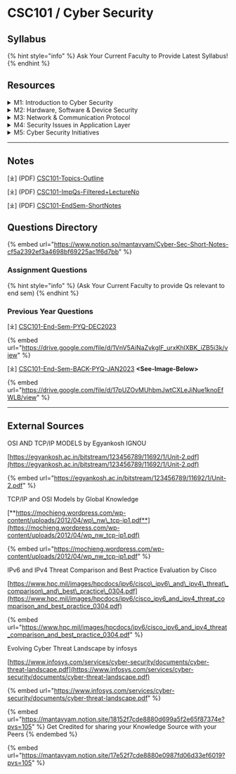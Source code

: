 # CSC101 / Cyber Security

## Syllabus

{% hint style="info" %}
Ask Your Current Faculty to Provide Latest Syllabus!
{% endhint %}

## Resources

<details>

<summary>M1: Introduction to Cyber Security</summary>

\[⤓][ ](https://1drv.ms/f/c/f97b501b2e8e5310/EiXHr7HK7RlFoSgpTIK7zjoBM5T8eNF94CWNG4ywq9lCDQ)[L1-Fundamentals-CIA](https://view.officeapps.live.com/op/view.aspx?src=https%3A%2F%2Ffile.notion.so%2Ff%2Ff%2Fa55e0ddd-0663-44e4-aa54-2e6bc5b00199%2Ffaea1db1-337c-47ac-9630-32ad59774589%2FLecture-1.pptx%3Ftable%3Dblock%26id%3D151611d1-ad94-416f-ac6c-f674f259422d%26spaceId%3Da55e0ddd-0663-44e4-aa54-2e6bc5b00199%26expirationTimestamp%3D1737043200000%26signature%3DKqyCPPkEqrYjR94-d4fgTri8plPCqAx28erHkVxCdDU%26downloadName%3DLecture-1.pptx\&wdOrigin=BROWSELINK)

\[⤓][ ](https://1drv.ms/f/c/f97b501b2e8e5310/EiXHr7HK7RlFoSgpTIK7zjoBM5T8eNF94CWNG4ywq9lCDQ)[L2-Security-History](https://view.officeapps.live.com/op/view.aspx?src=https%3A%2F%2Ffile.notion.so%2Ff%2Ff%2Fa55e0ddd-0663-44e4-aa54-2e6bc5b00199%2Fce6753f1-8963-40bf-9660-8b716a9f3b54%2FLecture-2.pptx%3Ftable%3Dblock%26id%3D5722124c-eb29-4017-92e5-99299a996698%26spaceId%3Da55e0ddd-0663-44e4-aa54-2e6bc5b00199%26expirationTimestamp%3D1737043200000%26signature%3DxsPVwJhSKT_qtA1liwJrYBJGOoHxb1xFTO4_odQQISI%26downloadName%3DLecture-2.pptx\&wdOrigin=BROWSELINK)

\[⤓][ ](https://1drv.ms/f/c/f97b501b2e8e5310/EiXHr7HK7RlFoSgpTIK7zjoBM5T8eNF94CWNG4ywq9lCDQ)[L3-Policy-Need](https://file.notion.so/f/f/a55e0ddd-0663-44e4-aa54-2e6bc5b00199/4ff5a74d-bfb4-49f1-a375-ce031fba93ab/Lecture-3_\(Security_Policy\).pdf?table=block\&id=6f9d8d38-e5bd-4b51-9eee-a7948fd38724\&spaceId=a55e0ddd-0663-44e4-aa54-2e6bc5b00199\&expirationTimestamp=1737043200000\&signature=LTD0s0pWoBOlgAaVeBsvKlMyAahU03-SpwCyp0oIqdc\&downloadName=Lecture-3+%28Security+Policy%29.pdf)

\[⤓][ ](https://1drv.ms/f/c/f97b501b2e8e5310/EiXHr7HK7RlFoSgpTIK7zjoBM5T8eNF94CWNG4ywq9lCDQ)[L4-Browser-Security](https://app.gitbook.com/o/NkGE0lRg45bL5oWcCqAZ/s/wyr7XkhiJoMd59jgwesC/)

\[⤓][ ](https://1drv.ms/f/c/f97b501b2e8e5310/EiXHr7HK7RlFoSgpTIK7zjoBM5T8eNF94CWNG4ywq9lCDQ)[L5-Email-Security](https://view.officeapps.live.com/op/view.aspx?src=https%3A%2F%2Ffile.notion.so%2Ff%2Ff%2Fa55e0ddd-0663-44e4-aa54-2e6bc5b00199%2Fbc21f8a5-96f4-4b95-8e86-c207e2298cd4%2FLecture-5.pptx%3Ftable%3Dblock%26id%3D66aaa32a-48dc-4765-a8b3-4712ff276a7f%26spaceId%3Da55e0ddd-0663-44e4-aa54-2e6bc5b00199%26expirationTimestamp%3D1737043200000%26signature%3DInohIWi_rWOn3pVKkzKL-SJiqca_Hiz24UhjuufSd0o%26downloadName%3DLecture-5.pptx\&wdOrigin=BROWSELINK)

</details>

<details>

<summary>M2: Hardware, Software &#x26; Device Security</summary>

\[⤓][ ](https://1drv.ms/f/c/f97b501b2e8e5310/EiXHr7HK7RlFoSgpTIK7zjoBM5T8eNF94CWNG4ywq9lCDQ)[L6-Pswd-Auth](https://view.officeapps.live.com/op/view.aspx?src=https%3A%2F%2Ffile.notion.so%2Ff%2Ff%2Fa55e0ddd-0663-44e4-aa54-2e6bc5b00199%2F1f4ac776-c0ad-4916-a07d-48c1db041994%2FLecture-6.pptx%3Ftable%3Dblock%26id%3D877965c9-ec97-4c14-995e-4d3d9d463afa%26spaceId%3Da55e0ddd-0663-44e4-aa54-2e6bc5b00199%26expirationTimestamp%3D1737043200000%26signature%3D1ib2LWJ0twIphIgNWNtKzg-4wZcprgagpqyJfQleifQ%26downloadName%3DLecture-6.pptx\&wdOrigin=BROWSELINK)

\[⤓][ ](https://1drv.ms/f/c/f97b501b2e8e5310/EiXHr7HK7RlFoSgpTIK7zjoBM5T8eNF94CWNG4ywq9lCDQ)[WindowsOS-Security](https://view.officeapps.live.com/op/view.aspx?src=https%3A%2F%2Ffile.notion.so%2Ff%2Ff%2Fa55e0ddd-0663-44e4-aa54-2e6bc5b00199%2F16737f01-521c-40ec-941b-d16e9866a93f%2FWindows_Security.pptx%3Ftable%3Dblock%26id%3Dba0dc6d8-0294-4918-a41d-724b405db0df%26spaceId%3Da55e0ddd-0663-44e4-aa54-2e6bc5b00199%26expirationTimestamp%3D1737043200000%26signature%3DjBGsduISaBU1AESzGvPKZvy1BuFYsfvqmOFHrd4EbqM%26downloadName%3DWindows%2BSecurity.pptx\&wdOrigin=BROWSELINK)

\[⤓][ ](https://1drv.ms/f/c/f97b501b2e8e5310/EiXHr7HK7RlFoSgpTIK7zjoBM5T8eNF94CWNG4ywq9lCDQ)[SocialMedia-Security](https://view.officeapps.live.com/op/view.aspx?src=https%3A%2F%2Ffile.notion.so%2Ff%2Ff%2Fa55e0ddd-0663-44e4-aa54-2e6bc5b00199%2F41f07a7d-761c-4d25-bb66-0cfd443379ed%2FSocial_Media_Security.pptx%3Ftable%3Dblock%26id%3Db3a86948-ccb3-4938-8f54-489e73db89c0%26spaceId%3Da55e0ddd-0663-44e4-aa54-2e6bc5b00199%26expirationTimestamp%3D1737043200000%26signature%3DRVMkBrTPKqL3zdJQPHf8kJAmgJpFQp4lXbCOlc6V9uI%26downloadName%3DSocial%2BMedia%2BSecurity.pptx\&wdOrigin=BROWSELINK)

</details>

<details>

<summary>M3: Network &#x26; Communication Protocol</summary>

\[⤓][ ](https://1drv.ms/f/c/f97b501b2e8e5310/EiXHr7HK7RlFoSgpTIK7zjoBM5T8eNF94CWNG4ywq9lCDQ)[L7-ComputerNetwork](https://view.officeapps.live.com/op/view.aspx?src=https%3A%2F%2Ffile.notion.so%2Ff%2Ff%2Fa55e0ddd-0663-44e4-aa54-2e6bc5b00199%2F98cbbcc0-830e-4220-976e-0091b0fff5b7%2FLecture_7.pptx%3Ftable%3Dblock%26id%3Df01071d1-4215-4fc5-a9ea-b69d95ca0bf0%26spaceId%3Da55e0ddd-0663-44e4-aa54-2e6bc5b00199%26expirationTimestamp%3D1737043200000%26signature%3D1N8-i2k8AeO3JK4SkPpKOXrN49IQ40xPjY6sEpJLmqM%26downloadName%3DLecture%2B7.pptx\&wdOrigin=BROWSELINK)

\[⤓][ ](https://1drv.ms/f/c/f97b501b2e8e5310/EiXHr7HK7RlFoSgpTIK7zjoBM5T8eNF94CWNG4ywq9lCDQ)[Network-Topology](https://file.notion.so/f/f/a55e0ddd-0663-44e4-aa54-2e6bc5b00199/e7d7f369-6414-40ef-bc03-4ce6d8bf720f/Network_Topology.pdf?table=block\&id=4de91327-7c54-4da8-bac2-88fe79c66aaf\&spaceId=a55e0ddd-0663-44e4-aa54-2e6bc5b00199\&expirationTimestamp=1737043200000\&signature=eeQx-DGawDnR85akyy738-zICWSDOL5YYVG-GWkUTgY\&downloadName=Network+Topology.pdf)

\[⤓][ ](https://1drv.ms/f/c/f97b501b2e8e5310/EiXHr7HK7RlFoSgpTIK7zjoBM5T8eNF94CWNG4ywq9lCDQ)[Hub-Switch-Router](https://file.notion.so/f/f/a55e0ddd-0663-44e4-aa54-2e6bc5b00199/ab195e14-c108-483c-a64a-08da62f96a0d/Comparison_of_hub_switch_and_router.pdf?table=block\&id=f5376ba1-dd4b-4ce9-8aa3-3a0a693f0b8e\&spaceId=a55e0ddd-0663-44e4-aa54-2e6bc5b00199\&expirationTimestamp=1737043200000\&signature=IY59Q0LwJ4t51ZFmMSZ7W3p9HCvC_gChiagXkT_BB1w\&downloadName=Comparison+of+hub%2C+switch+and+router.pdf)

\[⤓][ ](https://1drv.ms/f/c/f97b501b2e8e5310/EiXHr7HK7RlFoSgpTIK7zjoBM5T8eNF94CWNG4ywq9lCDQ)[L8-OSI-Model](https://view.officeapps.live.com/op/view.aspx?src=https%3A%2F%2Ffile.notion.so%2Ff%2Ff%2Fa55e0ddd-0663-44e4-aa54-2e6bc5b00199%2F3dfbc8c9-2370-4855-ae9f-e9482fc990ef%2FLecture_8.pptx%3Ftable%3Dblock%26id%3D61052204-40ca-45ad-b146-f58571576339%26spaceId%3Da55e0ddd-0663-44e4-aa54-2e6bc5b00199%26expirationTimestamp%3D1737043200000%26signature%3DN8Ju3ODGNskXblAk46Jom41Akf88taarHb04HvfS7bQ%26downloadName%3DLecture%2B8.pptx\&wdOrigin=BROWSELINK)

\[⤓][ ](https://1drv.ms/f/c/f97b501b2e8e5310/EiXHr7HK7RlFoSgpTIK7zjoBM5T8eNF94CWNG4ywq9lCDQ)[L9-TCP-IP-Model](https://file.notion.so/f/f/a55e0ddd-0663-44e4-aa54-2e6bc5b00199/96f498dc-2978-4159-bc44-95d74be12c7b/Lecture-9_TCP_Model.pdf?table=block\&id=957c84de-e81a-49f5-8e8a-da2fcb87f53b\&spaceId=a55e0ddd-0663-44e4-aa54-2e6bc5b00199\&expirationTimestamp=1737043200000\&signature=QwbnZePU61l0-9U8Fte9PRhIolkQ7fA9V31cLG0U5Aw\&downloadName=Lecture-9+TCP+Model.pdf)

\[⤓] [TCP-IP-Model-ref](https://file.notion.so/f/f/a55e0ddd-0663-44e4-aa54-2e6bc5b00199/d5a9342e-2a78-481e-9209-b2aa6b4cec6a/TCP-IP_Model.pdf?table=block\&id=292277bb-46ca-4c38-9aec-0d98d3820eaa\&spaceId=a55e0ddd-0663-44e4-aa54-2e6bc5b00199\&expirationTimestamp=1737043200000\&signature=0Grh3IEIsaUCvmHy_fazwn2xyLF7BEAHk389tQvnfiE\&downloadName=TCP-IP+Model.pdf)

\[⤓][ ](https://1drv.ms/f/c/f97b501b2e8e5310/EiXHr7HK7RlFoSgpTIK7zjoBM5T8eNF94CWNG4ywq9lCDQ)[L10-IPv4-IPv6-Differences](https://file.notion.so/f/f/a55e0ddd-0663-44e4-aa54-2e6bc5b00199/4ad74835-746b-4671-bce1-507326a935ff/Lecture10-IPv4_and_IPV6_-.pdf?table=block\&id=b2c93509-5577-4889-b51b-c353c5281d23\&spaceId=a55e0ddd-0663-44e4-aa54-2e6bc5b00199\&expirationTimestamp=1737043200000\&signature=Wi-d8xJw9KWTGw55XiNJ-ZkDc2R4cQ3UxL7gK9Jpnhc\&downloadName=Lecture10-IPv4+and+IPV6+-.pdf)

\[⤓][ ](https://1drv.ms/f/c/f97b501b2e8e5310/EiXHr7HK7RlFoSgpTIK7zjoBM5T8eNF94CWNG4ywq9lCDQ)[IMAGE-OSI-Model](https://file.notion.so/f/f/a55e0ddd-0663-44e4-aa54-2e6bc5b00199/8e4fd4a7-0d7d-4fbc-b005-bcae4b341005/OSI_Model.jpg?table=block\&id=67043438-89d0-48fc-b280-2c5a49409951\&spaceId=a55e0ddd-0663-44e4-aa54-2e6bc5b00199\&expirationTimestamp=1737043200000\&signature=WIqM91ASh1GiIEZQEWILXTxMF523pkSTayeIkxCvczU\&downloadName=OSI+Model.jpg)

\[⤓][ ](https://1drv.ms/f/c/f97b501b2e8e5310/EiXHr7HK7RlFoSgpTIK7zjoBM5T8eNF94CWNG4ywq9lCDQ)[IMAGE-TCP-IP-Model](https://file.notion.so/f/f/a55e0ddd-0663-44e4-aa54-2e6bc5b00199/264c10bf-30eb-4540-868c-a29f7982acd1/TCPIP-764x1024.png?table=block\&id=2354afaa-dd35-4afa-8f5e-6cb903da67e2\&spaceId=a55e0ddd-0663-44e4-aa54-2e6bc5b00199\&expirationTimestamp=1737043200000\&signature=-rdov_HD9-4OYQuPcHMPFpyiSqNDQP5iCBsuE7XdEww\&downloadName=TCPIP-764x1024.png)

\[⤓][ ](https://1drv.ms/f/c/f97b501b2e8e5310/EiXHr7HK7RlFoSgpTIK7zjoBM5T8eNF94CWNG4ywq9lCDQ)[IMAGE-OSI-vs-TCP-IP](https://file.notion.so/f/f/a55e0ddd-0663-44e4-aa54-2e6bc5b00199/c471feaf-8c04-4657-9abc-c623762eba9b/Tcp_vs_osi.png?table=block\&id=28d4b957-0d17-4a02-8db9-a6d7ed393d95\&spaceId=a55e0ddd-0663-44e4-aa54-2e6bc5b00199\&expirationTimestamp=1737043200000\&signature=bonUsZmOsuuWnNbNVoXUcIfw4hjnP12AiY9_OzmcftU\&downloadName=Tcp+vs+osi.png)

\[⤓][ ](https://1drv.ms/f/c/f97b501b2e8e5310/EiXHr7HK7RlFoSgpTIK7zjoBM5T8eNF94CWNG4ywq9lCDQ)[L11-CloudComputing-Types](https://view.officeapps.live.com/op/view.aspx?src=https%3A%2F%2Ffile.notion.so%2Ff%2Ff%2Fa55e0ddd-0663-44e4-aa54-2e6bc5b00199%2F185bf15f-ca00-46f7-86f6-8b55b979e9e3%2FLecture_11.docx%3Ftable%3Dblock%26id%3Da4582fba-2413-4b23-bf28-52042273f902%26spaceId%3Da55e0ddd-0663-44e4-aa54-2e6bc5b00199%26expirationTimestamp%3D1737043200000%26signature%3Djrp0xkUvWfIRBuCGBzbBQocSSmNegG8OMWvvRO5DuP8%26downloadName%3DLecture%2B11.docx\&wdOrigin=BROWSELINK)

</details>

<details>

<summary>M4: Security Issues in Application Layer</summary>

\[⤓][ ](https://1drv.ms/f/c/f97b501b2e8e5310/EiXHr7HK7RlFoSgpTIK7zjoBM5T8eNF94CWNG4ywq9lCDQ)[L12-Social-Engg.](https://view.officeapps.live.com/op/view.aspx?src=https%3A%2F%2Ffile.notion.so%2Ff%2Ff%2Fa55e0ddd-0663-44e4-aa54-2e6bc5b00199%2F12f04257-fa42-4a0a-8a7f-3eb41e665fb4%2FLecture_12.pptx%3Ftable%3Dblock%26id%3De812ce02-2c82-4a95-a886-5e53e6a6baa1%26spaceId%3Da55e0ddd-0663-44e4-aa54-2e6bc5b00199%26expirationTimestamp%3D1737043200000%26signature%3Dz89Kcuu50cRfVpgPOvJsctKNnAJB1hXItKJnA47TmME%26downloadName%3DLecture%2B12.pptx\&wdOrigin=BROWSELINK)

\[⤓][ ](https://1drv.ms/f/c/f97b501b2e8e5310/EiXHr7HK7RlFoSgpTIK7zjoBM5T8eNF94CWNG4ywq9lCDQ)[L13-Threat-Landscape](https://view.officeapps.live.com/op/view.aspx?src=https%3A%2F%2Ffile.notion.so%2Ff%2Ff%2Fa55e0ddd-0663-44e4-aa54-2e6bc5b00199%2F5bca493d-32e5-4a4f-91e7-57dc5faf2f68%2FLecture_13.pptx%3Ftable%3Dblock%26id%3Dd3ab5722-1204-4fc2-b8ce-82c3585cbad7%26spaceId%3Da55e0ddd-0663-44e4-aa54-2e6bc5b00199%26expirationTimestamp%3D1737043200000%26signature%3DLkxoxYyzMCC3NgtrQsj-F8_GiD4alhdtvn7mBC9yTC8%26downloadName%3DLecture%2B13.pptx\&wdOrigin=BROWSELINK)

\[⤓][ ](https://1drv.ms/f/c/f97b501b2e8e5310/EiXHr7HK7RlFoSgpTIK7zjoBM5T8eNF94CWNG4ywq9lCDQ)[L14-Threat-Land-Assess.](https://file.notion.so/f/f/a55e0ddd-0663-44e4-aa54-2e6bc5b00199/2c890a0b-79f2-419b-948c-c579916cb4fb/Lecture_14.pdf?table=block\&id=1f74c753-c467-49da-aae6-2e5f8aa10182\&spaceId=a55e0ddd-0663-44e4-aa54-2e6bc5b00199\&expirationTimestamp=1737043200000\&signature=vpjV5o9BJ1L2Nc2OyoUu2SI9IGSaqpZpdYLIzwA84RQ\&downloadName=Lecture+14.pdf)

\[⤓][ ](https://1drv.ms/f/c/f97b501b2e8e5310/EiXHr7HK7RlFoSgpTIK7zjoBM5T8eNF94CWNG4ywq9lCDQ)[L15-IT-SecurityAct](https://file.notion.so/f/f/a55e0ddd-0663-44e4-aa54-2e6bc5b00199/98d28006-ac74-45b6-84be-062dfb576cb0/Lecture_15.pdf?table=block\&id=96d29496-6167-487a-a90b-94375a85ffbc\&spaceId=a55e0ddd-0663-44e4-aa54-2e6bc5b00199\&expirationTimestamp=1737043200000\&signature=PpInuGRi48N-X_ZNTGBW0gEndXdeEcpmTpfD7QhhAOs\&downloadName=Lecture+15.pdf)

\[⤓][ ](https://1drv.ms/f/c/f97b501b2e8e5310/EiXHr7HK7RlFoSgpTIK7zjoBM5T8eNF94CWNG4ywq9lCDQ)[L16-Hacking-Types+Counter](https://file.notion.so/f/f/a55e0ddd-0663-44e4-aa54-2e6bc5b00199/19a5b209-a2e6-42b6-8a31-e80a1cb6bb96/Lecture_16.pdf?table=block\&id=b00b8c02-1347-4cd4-a7da-c4b55f19901b\&spaceId=a55e0ddd-0663-44e4-aa54-2e6bc5b00199\&expirationTimestamp=1737043200000\&signature=8Zb2z6ceMgpynz0nsZSQQkIblT8XWQFm_SUZ4kQCsy8\&downloadName=Lecture+16.pdf)

\[⤓][ ](https://1drv.ms/f/c/f97b501b2e8e5310/EiXHr7HK7RlFoSgpTIK7zjoBM5T8eNF94CWNG4ywq9lCDQ)[L17-WebApp-Security](https://view.officeapps.live.com/op/view.aspx?src=https%3A%2F%2Ffile.notion.so%2Ff%2Ff%2Fa55e0ddd-0663-44e4-aa54-2e6bc5b00199%2Fcc5d020f-73af-44f3-9df8-f4d767040c0f%2FLecure_17.docx%3Ftable%3Dblock%26id%3Db38a69ed-d1b1-4b14-a5dc-81e2d6161963%26spaceId%3Da55e0ddd-0663-44e4-aa54-2e6bc5b00199%26expirationTimestamp%3D1737043200000%26signature%3DpzSAdsv3ZgHGrqldHTRDEQ6Ycgb9ORCMWSdPA3bS3BM%26downloadName%3DLecure%2B17.docx\&wdOrigin=BROWSELINK)

\[⤓][ ](https://1drv.ms/f/c/f97b501b2e8e5310/EiXHr7HK7RlFoSgpTIK7zjoBM5T8eNF94CWNG4ywq9lCDQ)[L18-DefensiveProgramming](https://view.officeapps.live.com/op/view.aspx?src=https%3A%2F%2Ffile.notion.so%2Ff%2Ff%2Fa55e0ddd-0663-44e4-aa54-2e6bc5b00199%2Fa70a0eaf-075d-40c2-a95c-d90953e9ed06%2FLecture_18.docx%3Ftable%3Dblock%26id%3D23d19164-8ad4-487c-a8b7-08dd59520a8a%26spaceId%3Da55e0ddd-0663-44e4-aa54-2e6bc5b00199%26expirationTimestamp%3D1737043200000%26signature%3D06jO_u03ciPd_ZPS-XdYp5nGL2qa5FMjiufPgzstPws%26downloadName%3DLecture%2B18.docx\&wdOrigin=BROWSELINK)

</details>

<details>

<summary>M5: Cyber Security Initiatives</summary>

\[⤓][ ](https://1drv.ms/f/c/f97b501b2e8e5310/EiXHr7HK7RlFoSgpTIK7zjoBM5T8eNF94CWNG4ywq9lCDQ)[L19-CybersecEx-for-Policy](https://file.notion.so/f/f/a55e0ddd-0663-44e4-aa54-2e6bc5b00199/783025a9-6625-4dec-bb44-a8416d99db3d/Lecture_19.pdf?table=block\&id=b4a5d412-6ecb-485b-9fde-ceb9cc0ea0d2\&spaceId=a55e0ddd-0663-44e4-aa54-2e6bc5b00199\&expirationTimestamp=1737043200000\&signature=3rpJK6pX6vyw2T24AfquVyYyFou3oe6xfHMbM3jiM40\&downloadName=Lecture+19.pdf)

\[⤓][ ](https://1drv.ms/f/c/f97b501b2e8e5310/EiXHr7HK7RlFoSgpTIK7zjoBM5T8eNF94CWNG4ywq9lCDQ)[L20-CybersecAssuranceService](https://file.notion.so/f/f/a55e0ddd-0663-44e4-aa54-2e6bc5b00199/e54ebd03-4576-4cd2-9a46-785e571a6a01/Lecture_20.pdf?table=block\&id=8544a9b9-dea7-4b57-bb2d-4bf18de3df0a\&spaceId=a55e0ddd-0663-44e4-aa54-2e6bc5b00199\&expirationTimestamp=1737043200000\&signature=Rf3IDscTlHvv-Tqw1TVzIJ2MaRB9VN75EQZYHAR9_68\&downloadName=Lecture+20.pdf)

\[⤓][ ](https://1drv.ms/f/c/f97b501b2e8e5310/EiXHr7HK7RlFoSgpTIK7zjoBM5T8eNF94CWNG4ywq9lCDQ)[L21-FinancialSecurity](https://file.notion.so/f/f/a55e0ddd-0663-44e4-aa54-2e6bc5b00199/5fdb76e6-9e61-4401-bc4e-5974df0852ce/Lecture_21.pdf?table=block\&id=6c247369-10a8-4e1d-bf29-528850f3f8fa\&spaceId=a55e0ddd-0663-44e4-aa54-2e6bc5b00199\&expirationTimestamp=1737043200000\&signature=d4V_WWldv6aHaDxzKlay3cvhnbjyrMa7ojmoBhDiQYo\&downloadName=Lecture+21.pdf)

\[⤓][ ](https://1drv.ms/f/c/f97b501b2e8e5310/EiXHr7HK7RlFoSgpTIK7zjoBM5T8eNF94CWNG4ywq9lCDQ)[L22-MobileBankingSecurity](https://file.notion.so/f/f/a55e0ddd-0663-44e4-aa54-2e6bc5b00199/fe5d3032-e237-4d49-8ebb-7e8b71315336/Lecture_22.pdf?table=block\&id=43cb30ae-5f4f-436d-93de-b93fca07e678\&spaceId=a55e0ddd-0663-44e4-aa54-2e6bc5b00199\&expirationTimestamp=1737043200000\&signature=i_u4ARY2-hIN7DB7bhmFW0yT1Kn-utwkGB7quPumAUY\&downloadName=Lecture+22.pdf)

\[⤓][ ](https://1drv.ms/f/c/f97b501b2e8e5310/EiXHr7HK7RlFoSgpTIK7zjoBM5T8eNF94CWNG4ywq9lCDQ)[L23-Cyber-Warfare(Types)](https://file.notion.so/f/f/a55e0ddd-0663-44e4-aa54-2e6bc5b00199/2e937f10-f49d-4074-b65e-61aeaefbc1f0/Lecture_23.pdf?table=block\&id=e731e9df-c7bc-4a6f-8af5-a813f99a4656\&spaceId=a55e0ddd-0663-44e4-aa54-2e6bc5b00199\&expirationTimestamp=1737043200000\&signature=Owgk-0aORMcVHDkwgmhC2c8VGY7EcK52L6Z9E7HP8xQ\&downloadName=Lecture+23.pdf)

</details>

***

## Notes

\[⤓] (PDF) [CSC101-Topics-Outline](https://drive.google.com/file/d/1xcyX1N8mBMkZ2IXktpZRWFRU2nhLINAj/view?usp=drive_link)

\[⤓] (PDF) [CSC101-ImpQs-Filtered+LectureNo](https://drive.google.com/file/d/1c8jnQK7Bhc-ZOlWmYzsn6KE13yG9jnyU/view?usp=drive_link)

\[⤓] (PDF) [CSC101-EndSem-ShortNotes](https://drive.google.com/file/d/1RvnMzQLr38DG6LQ9cJ1RSA0VUZp9hFIP/view?usp=drive_link)

## Questions Directory

{% embed url="https://www.notion.so/mantavyam/Cyber-Sec-Short-Notes-cf5a2392ef3a4698bf69225ac1f6d7bb" %}

### Assignment Questions

{% hint style="info" %}
(Ask Your Current Faculty to provide Qs relevant to end sem)
{% endhint %}

### Previous Year Questions

\[⤓] [CSC101-End-Sem-PYQ-DEC2023](https://drive.google.com/file/d/1VnV5AiNaZvkgIF_urxKhlXBK_iZB5i3k/view?usp=drive_link)

{% embed url="https://drive.google.com/file/d/1VnV5AiNaZvkgIF_urxKhlXBK_iZB5i3k/view" %}

\[⤓] [CSC101-End-Sem-BACK-PYQ-JAN2023](https://drive.google.com/file/d/17pUZOvMUhbmJwtCXLeJiNue1knoEfWLB/view?usp=drive_link) **\<See-Image-Below>**

{% embed url="https://drive.google.com/file/d/17pUZOvMUhbmJwtCXLeJiNue1knoEfWLB/view" %}

***

## External Sources

OSI AND TCP/IP MODELS by Egyankosh IGNOU

[https://egyankosh.ac.in/bitstream/123456789/11692/1/Unit-2.pdf](https://egyankosh.ac.in/bitstream/123456789/11692/1/Unit-2.pdf)

{% embed url="https://egyankosh.ac.in/bitstream/123456789/11692/1/Unit-2.pdf" %}

TCP/IP and OSI Models by Global Knowledge

[**https://mochieng.wordpress.com/wp-content/uploads/2012/04/wp\_nw\_tcp-ip1.pdf**](https://mochieng.wordpress.com/wp-content/uploads/2012/04/wp_nw_tcp-ip1.pdf)

{% embed url="https://mochieng.wordpress.com/wp-content/uploads/2012/04/wp_nw_tcp-ip1.pdf" %}

IPv6 and IPv4 Threat Comparison and Best Practice Evaluation by Cisco

[https://www.hpc.mil/images/hpcdocs/ipv6/cisco\_ipv6\_and\_ipv4\_threat\_comparison\_and\_best\_practice\_0304.pdf](https://www.hpc.mil/images/hpcdocs/ipv6/cisco_ipv6_and_ipv4_threat_comparison_and_best_practice_0304.pdf)

{% embed url="https://www.hpc.mil/images/hpcdocs/ipv6/cisco_ipv6_and_ipv4_threat_comparison_and_best_practice_0304.pdf" %}

Evolving Cyber Threat Landscape by infosys

[https://www.infosys.com/services/cyber-security/documents/cyber-threat-landscape.pdf](https://www.infosys.com/services/cyber-security/documents/cyber-threat-landscape.pdf)

{% embed url="https://www.infosys.com/services/cyber-security/documents/cyber-threat-landscape.pdf" %}

{% embed url="https://mantavyam.notion.site/18152f7cde8880d699a5f2e65f87374e?pvs=105" %}
Get Credited for sharing your Knowledge Source with your Peers
{% endembed %}

{% embed url="https://mantavyam.notion.site/17e52f7cde8880e0987fd06d33ef6019?pvs=105" %}
